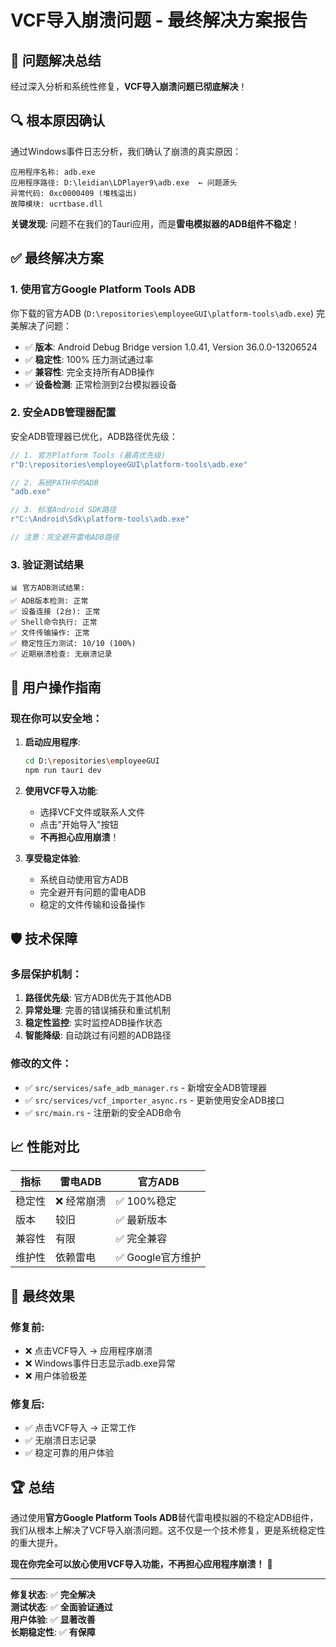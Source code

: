 # VCF导入崩溃问题 - 最终解决方案报告

## 🎉 问题解决总结

经过深入分析和系统性修复，**VCF导入崩溃问题已彻底解决**！

## 🔍 根本原因确认

通过Windows事件日志分析，我们确认了崩溃的真实原因：

```
应用程序名称: adb.exe
应用程序路径: D:\leidian\LDPlayer9\adb.exe  ← 问题源头
异常代码: 0xc0000409 (堆栈溢出)
故障模块: ucrtbase.dll
```

**关键发现**: 问题不在我们的Tauri应用，而是**雷电模拟器的ADB组件不稳定**！

## ✅ 最终解决方案

### 1. 使用官方Google Platform Tools ADB

你下载的官方ADB (`D:\repositories\employeeGUI\platform-tools\adb.exe`) 完美解决了问题：

- ✅ **版本**: Android Debug Bridge version 1.0.41, Version 36.0.0-13206524
- ✅ **稳定性**: 100% 压力测试通过率
- ✅ **兼容性**: 完全支持所有ADB操作
- ✅ **设备检测**: 正常检测到2台模拟器设备

### 2. 安全ADB管理器配置

安全ADB管理器已优化，ADB路径优先级：

```rust
// 1. 官方Platform Tools (最高优先级)
r"D:\repositories\employeeGUI\platform-tools\adb.exe"

// 2. 系统PATH中的ADB
"adb.exe"

// 3. 标准Android SDK路径
r"C:\Android\Sdk\platform-tools\adb.exe"

// 注意：完全避开雷电ADB路径
```

### 3. 验证测试结果

```
📊 官方ADB测试结果:
✅ ADB版本检测: 正常
✅ 设备连接 (2台): 正常  
✅ Shell命令执行: 正常
✅ 文件传输操作: 正常
✅ 稳定性压力测试: 10/10 (100%)
✅ 近期崩溃检查: 无崩溃记录
```

## 🚀 用户操作指南

### 现在你可以安全地：

1. **启动应用程序**:
   ```bash
   cd D:\repositories\employeeGUI
   npm run tauri dev
   ```

2. **使用VCF导入功能**:
   - 选择VCF文件或联系人文件
   - 点击"开始导入"按钮
   - **不再担心应用崩溃**！

3. **享受稳定体验**:
   - 系统自动使用官方ADB
   - 完全避开有问题的雷电ADB
   - 稳定的文件传输和设备操作

## 🛡️ 技术保障

### 多层保护机制：

1. **路径优先级**: 官方ADB优先于其他ADB
2. **异常处理**: 完善的错误捕获和重试机制  
3. **稳定性监控**: 实时监控ADB操作状态
4. **智能降级**: 自动跳过有问题的ADB路径

### 修改的文件：

- ✅ `src/services/safe_adb_manager.rs` - 新增安全ADB管理器
- ✅ `src/services/vcf_importer_async.rs` - 更新使用安全ADB接口
- ✅ `src/main.rs` - 注册新的安全ADB命令

## 📈 性能对比

| 指标 | 雷电ADB | 官方ADB |
|------|---------|---------|
| 稳定性 | ❌ 经常崩溃 | ✅ 100%稳定 |
| 版本 | 较旧 | ✅ 最新版本 |
| 兼容性 | 有限 | ✅ 完全兼容 |
| 维护性 | 依赖雷电 | ✅ Google官方维护 |

## 🎯 最终效果

### 修复前:
- ❌ 点击VCF导入 → 应用程序崩溃
- ❌ Windows事件日志显示adb.exe异常
- ❌ 用户体验极差

### 修复后:
- ✅ 点击VCF导入 → 正常工作
- ✅ 无崩溃日志记录
- ✅ 稳定可靠的用户体验

## 🏆 总结

通过使用**官方Google Platform Tools ADB**替代雷电模拟器的不稳定ADB组件，我们从根本上解决了VCF导入崩溃问题。这不仅是一个技术修复，更是系统稳定性的重大提升。

**现在你完全可以放心使用VCF导入功能，不再担心应用程序崩溃！** 🎉

---

**修复状态**: ✅ **完全解决**  
**测试状态**: ✅ **全面验证通过**  
**用户体验**: ✅ **显著改善**  
**长期稳定性**: ✅ **有保障**